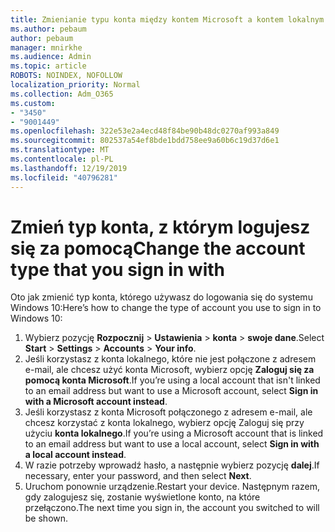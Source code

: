 ```yaml
---
title: Zmienianie typu konta między kontem Microsoft a kontem lokalnym
ms.author: pebaum
author: pebaum
manager: mnirkhe
ms.audience: Admin
ms.topic: article
ROBOTS: NOINDEX, NOFOLLOW
localization_priority: Normal
ms.collection: Adm_O365
ms.custom:
- "3450"
- "9001449"
ms.openlocfilehash: 322e53e2a4ecd48f84be90b48dc0270af993a849
ms.sourcegitcommit: 802537a54ef8bde1bdd758ee9a60b6c19d37d6e1
ms.translationtype: MT
ms.contentlocale: pl-PL
ms.lasthandoff: 12/19/2019
ms.locfileid: "40796281"
---
```

# <a name="change-the-account-type-that-you-sign-in-with"></a><span data-ttu-id="5aa09-102">Zmień typ konta, z którym logujesz się za pomocą</span><span class="sxs-lookup"><span data-stu-id="5aa09-102">Change the account type that you sign in with</span></span>

<span data-ttu-id="5aa09-103">Oto jak zmienić typ konta, którego używasz do logowania się do systemu Windows 10:</span><span class="sxs-lookup"><span data-stu-id="5aa09-103">Here’s how to change the type of account you use to sign in to Windows 10:</span></span>

1. <span data-ttu-id="5aa09-104">Wybierz pozycję **Rozpocznij** > **Ustawienia** > **konta** > **swoje dane**.</span><span class="sxs-lookup"><span data-stu-id="5aa09-104">Select **Start** > **Settings** > **Accounts** > **Your info**.</span></span>
2. <span data-ttu-id="5aa09-105">Jeśli korzystasz z konta lokalnego, które nie jest połączone z adresem e-mail, ale chcesz użyć konta Microsoft, wybierz opcję **Zaloguj się za pomocą konta Microsoft**.</span><span class="sxs-lookup"><span data-stu-id="5aa09-105">If you’re using a local account that isn't linked to an email address but want to use a Microsoft account, select **Sign in with a Microsoft account instead**.</span></span>
3. <span data-ttu-id="5aa09-106">Jeśli korzystasz z konta Microsoft połączonego z adresem e-mail, ale chcesz korzystać z konta lokalnego, wybierz opcję Zaloguj się przy użyciu **konta lokalnego**.</span><span class="sxs-lookup"><span data-stu-id="5aa09-106">If you’re using a Microsoft account that is linked to an email address but want to use a local account, select **Sign in with a local account instead**.</span></span>
4. <span data-ttu-id="5aa09-107">W razie potrzeby wprowadź hasło, a następnie wybierz pozycję **dalej**.</span><span class="sxs-lookup"><span data-stu-id="5aa09-107">If necessary, enter your password, and then select **Next**.</span></span>
5. <span data-ttu-id="5aa09-108">Uruchom ponownie urządzenie.</span><span class="sxs-lookup"><span data-stu-id="5aa09-108">Restart your device.</span></span> <span data-ttu-id="5aa09-109">Następnym razem, gdy zalogujesz się, zostanie wyświetlone konto, na które przełączono.</span><span class="sxs-lookup"><span data-stu-id="5aa09-109">The next time you sign in, the account you switched to will be shown.</span></span>